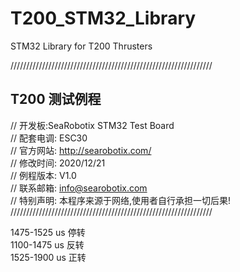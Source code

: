 # T200_STM32_Library
STM32 Library for T200 Thrusters

////////////////////////////////////////////////////////////////  
## T200 测试例程  				        															
// 开发板:SeaRobotix STM32 Test Board  
// 配套电调: ESC30  
// 官方网站: http://searobotix.com/  			       	 					
// 修改时间: 2020/12/21  				      
// 例程版本: V1.0  
// 联系邮箱: info@searobotix.com  
// 特别声明: 本程序来源于网络,使用者自行承担一切后果!  
////////////////////////////////////////////////////////////////  

1475-1525 us  停转  
1100-1475 us  反转  
1525-1900 us  正转  
